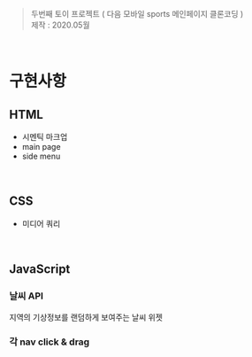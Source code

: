 > 두번째 토이 프로젝트 ( 다음 모바일 sports 메인페이지 클론코딩 )   
제작 : 2020.05월

<br/>

# 구현사항

## HTML
- 시멘틱 마크업
- main page
- side menu

<br/>

## CSS
- 미디어 쿼리

<br/>

## JavaScript

### 날씨 API
지역의 기상정보를 랜덤하게 보여주는 날씨 위젯

### 각 nav click & drag
